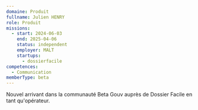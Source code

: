 ```yaml
---
domaine: Produit
fullname: Julien HENRY
role: Produit
missions:
  - start: 2024-06-03
    end: 2025-04-06
    status: independent
    employer: MALT
    startups:
      - dossierfacile
competences:
  - Communication
memberType: beta
---
```

Nouvel arrivant dans la communauté Beta Gouv auprès de Dossier Facile en tant qu'opérateur.
